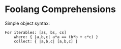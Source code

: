 # Foolang Comprehensions

Simple object syntax:

```
For iterables: [as, bs, cs]
    where: { |a,b,c| a*a == (b*b + c*c) }
    collect: { |a,b,c| [a,b,c] }
```
